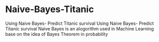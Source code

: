 # Naive-Bayes-Titanic
Using Naive Bayes- Predict Titanic survival
Using Naive Bayes- Predict Titanic survival Naive Bayes is an alogorithm used in Machine Learning base on the idea of Bayes Theorem in probability
